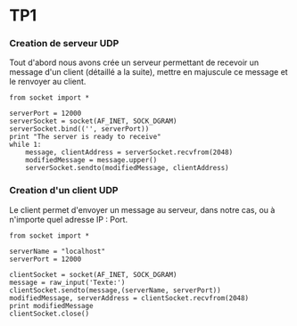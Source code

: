 # TP1

### Creation de serveur UDP
Tout d'abord nous avons crée un serveur permettant de recevoir un message d'un client (détaillé a la suite), mettre en majuscule ce message et le renvoyer au client.
```
from socket import *

serverPort = 12000
serverSocket = socket(AF_INET, SOCK_DGRAM)
serverSocket.bind(('', serverPort))
print "The server is ready to receive"
while 1:
	message, clientAddress = serverSocket.recvfrom(2048)
	modifiedMessage = message.upper()
	serverSocket.sendto(modifiedMessage, clientAddress)
```
  
### Creation d'un client UDP

Le client permet d'envoyer un message au serveur, dans notre cas, ou à n'importe quel adresse IP : Port.
```
from socket import *

serverName = "localhost"
serverPort = 12000

clientSocket = socket(AF_INET, SOCK_DGRAM)
message = raw_input('Texte:')
clientSocket.sendto(message,(serverName, serverPort))
modifiedMessage, serverAddress = clientSocket.recvfrom(2048)
print modifiedMessage
clientSocket.close()
```
